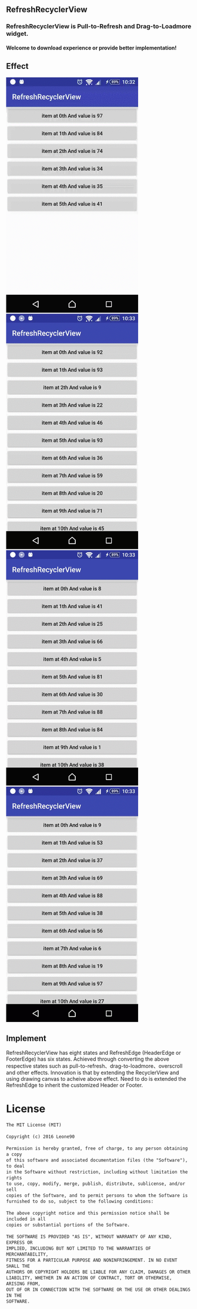 ##  RefreshRecyclerView

### RefreshRecyclerView is Pull-to-Refresh and Drag-to-Loadmore widget.

#### Welcome to download experience or provide better implementation!

## Effect
![image](./screenshots/1.gif)![image](./screenshots/2.gif)![image](./screenshots/3.gif)![image](./screenshots/4.gif)

## Implement
RefreshRecyclerView has eight states and RefreshEdge (HeaderEdge or FooterEdge) has six states. 
Achieved through converting the above respective states such as pull-to-refresh、drag-to-loadmore、overscroll and other effects.
Innovation is that by extending the RecyclerView and using drawing canvas to  acheive above effect. Need to do is extended the RefreshEdge to inherit the customized Header or Footer.  


License
=======

    The MIT License (MIT)
    
    Copyright (c) 2016 Leone90
    
    Permission is hereby granted, free of charge, to any person obtaining a copy
    of this software and associated documentation files (the "Software"), to deal
    in the Software without restriction, including without limitation the rights
    to use, copy, modify, merge, publish, distribute, sublicense, and/or sell
    copies of the Software, and to permit persons to whom the Software is
    furnished to do so, subject to the following conditions:
    
    The above copyright notice and this permission notice shall be included in all
    copies or substantial portions of the Software.
    
    THE SOFTWARE IS PROVIDED "AS IS", WITHOUT WARRANTY OF ANY KIND, EXPRESS OR
    IMPLIED, INCLUDING BUT NOT LIMITED TO THE WARRANTIES OF MERCHANTABILITY,
    FITNESS FOR A PARTICULAR PURPOSE AND NONINFRINGEMENT. IN NO EVENT SHALL THE
    AUTHORS OR COPYRIGHT HOLDERS BE LIABLE FOR ANY CLAIM, DAMAGES OR OTHER
    LIABILITY, WHETHER IN AN ACTION OF CONTRACT, TORT OR OTHERWISE, ARISING FROM,
    OUT OF OR IN CONNECTION WITH THE SOFTWARE OR THE USE OR OTHER DEALINGS IN THE
    SOFTWARE.
